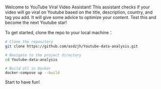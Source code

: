 Welcome to YouTube Viral Video Assistant!
This assistant checks if your video will go viral on Youtube based on the title, description, country, and tag you add. It will give some advice to optimize your content. Test this and become the next Youtube star!

To get started, clone the repo to your local machine：
```bash
# Clone the repository
git clone https://github.com/asdzjh/Youtube-data-analysis.git

# Navigate to the project directory
cd Youtube-data-analysis

# Build all in Docker
docker-compose up --build
```
Start to have fun!
